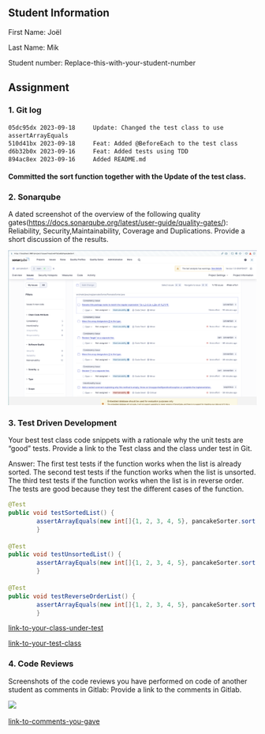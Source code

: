 ## Student Information

First Name: Joël

Last Name: Mik

Student number: Replace-this-with-your-student-number

## Assignment 

### 1. Git log

```
05dc95dx 2023-09-18     Update: Changed the test class to use assertArrayEquals
510d41bx 2023-09-18     Feat: Added @BeforeEach to the test class
d6b32b0x 2023-09-16     Feat: Added tests using TDD
894ac8ex 2023-09-16     Added README.md
```
#### Committed the sort function together with the Update of the test class.

### 2. Sonarqube

A dated screenshot of the overview of the following  quality gates(https://docs.sonarqube.org/latest/user-guide/quality-gates/): Reliability, Security,Maintainability, Coverage and Duplications. Provide a short discussion of the results.

![](/quality-gates.png)  

### 3. Test Driven Development

Your best test class code snippets with a rationale why the unit tests are “good” tests.  Provide a link to the Test class and the class under test in Git.

Answer: The first test tests if the function works when the list is already sorted. The second test tests if the function works when the list is unsorted. The third test tests if the function works when the list is in reverse order. The tests are good because they test the different cases of the function.

```java
@Test
public void testSortedList() {
        assertArrayEquals(new int[]{1, 2, 3, 4, 5}, pancakeSorter.sort(new int[]{1, 2, 3, 4, 5}, 5));
        }

@Test
public void testUnsortedList() {
        assertArrayEquals(new int[]{1, 2, 3, 4, 5}, pancakeSorter.sort(new int[]{3, 4, 2, 1, 5}, 5));
        }

@Test
public void testReverseOrderList() {
        assertArrayEquals(new int[]{1, 2, 3, 4, 5}, pancakeSorter.sort(new int[]{5, 4, 3, 2, 1}, 5));
        }
```

[link-to-your-class-under-test](/src/main/java/org/pancakeSorter/PancakeSorter.java)

[link-to-your-test-class](/src/test/java/PancakeSorterTest.java)

### 4. Code Reviews

Screenshots of the code reviews you have performed on code of another student as comments in Gitlab: Provide a link to the comments in Gitlab.

![](/replace-this-with-path-to-your-png-file/screenshot-code-reviews.png) 

[link-to-comments-you-gave](/somerepo/path-to-file)

